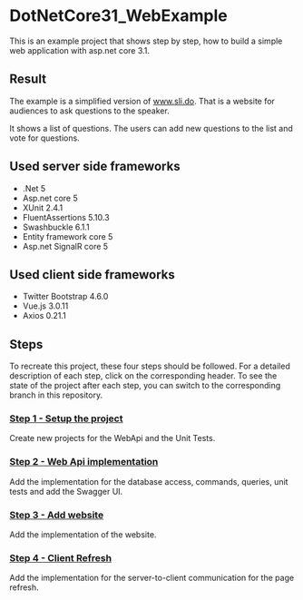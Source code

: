 # DotNetCore31_WebExample

This is an example project that shows step by step, how to build a simple web application with asp.net core 3.1. 

## Result

The example is a simplified version of www.sli.do. That is a website for audiences to ask questions to the speaker.

It shows a list of questions. The users can add new questions to the list and vote for questions. 

## Used server side frameworks

* .Net 5
* Asp.net core 5
* XUnit 2.4.1
* FluentAssertions 5.10.3
* Swashbuckle 6.1.1
* Entity framework core 5
* Asp.net SignalR core 5

## Used client side frameworks
* Twitter Bootstrap 4.6.0
* Vue.js 3.0.11
* Axios 0.21.1
 
## Steps

To recreate this project, these four steps should be followed. For a detailed description of each step, click on the corresponding header. To see the state of the project after each step, you can switch to the corresponding branch in this repository.

### [Step 1 - Setup the project](Step1.md)

Create new projects for the WebApi and the Unit Tests.

### [Step 2 - Web Api implementation](Step2.md)

Add the implementation for the database access, commands, queries, unit tests and add the Swagger UI.

### [Step 3 - Add website](Step3.md)

Add the implementation of the website.

### [Step 4 - Client Refresh](Step4.md)

Add the implementation for the server-to-client communication for the page refresh.

